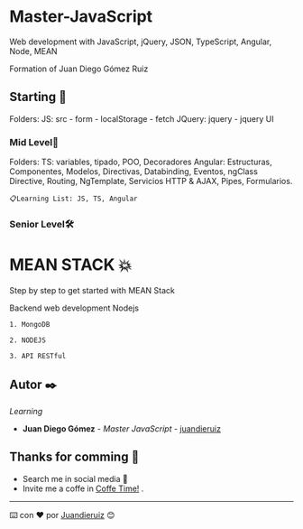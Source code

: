 # Master-JavaScript

Web development with JavaScript, jQuery, JSON, TypeScript, Angular, Node, MEAN

Formation of Juan Diego Gómez Ruiz

## Starting 🚀

Folders:
JS: src - form - localStorage - fetch
JQuery: jquery - jquery UI

### Mid Level🔧

Folders:
TS: variables, tipado, POO, Decoradores
Angular: Estructuras, Componentes, Modelos, Directivas, Databinding, Eventos, ngClass Directive, Routing, NgTemplate, Servicios HTTP & AJAX,
Pipes, Formularios.

```
📋Learning List: JS, TS, Angular
```

### Senior Level🛠️

# MEAN STACK 💥

Step by step to get started with MEAN Stack

Backend web development Nodejs

```
1. MongoDB
```
```
2. NODEJS
```
```
3. API RESTful
```
## Autor ✒️

_Learning_

* **Juan Diego Gómez** - *Master JavaScript* - [juandieruiz](https://github.com/juandieruiz)

## Thanks for comming 🎁

* Search me in social media 📢
* Invite me a coffe in [Coffe Time!](https://www.buymeacoffee.com/juandieruiz) . 



---
⌨️ con ❤️ por [Juandieruiz](https://github.com/Juandieruiz) 😊
